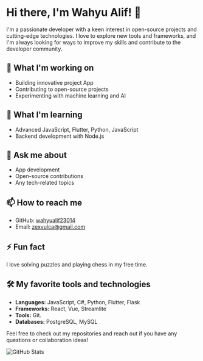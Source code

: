 # Hi there, I'm Wahyu Alif! 👋

I'm a passionate developer with a keen interest in open-source projects and cutting-edge technologies. I love to explore new tools and frameworks, and I'm always looking for ways to improve my skills and contribute to the developer community.

## 🔭 What I'm working on
- Building innovative project App
- Contributing to open-source projects
- Experimenting with machine learning and AI

## 🌱 What I'm learning
- Advanced JavaScript, Flutter, Python, JavaScript
- Backend development with Node.js 

## 💬 Ask me about
- App development
- Open-source contributions
- Any tech-related topics

## 📫 How to reach me
- GitHub: [wahyualif23014](https://github.com/wahyualif23014)
- Email: [zexvulca@gmail.com](mailto:zexvulca@gmail.com)

## ⚡ Fun fact
I love solving puzzles and playing chess in my free time.

## 🛠️ My favorite tools and technologies
- **Languages:** JavaScript, C#, Python, Flutter, Flask
- **Frameworks:** React, Vue, Streamlite
- **Tools:** Git.
- **Databases:** PostgreSQL, MySQL

Feel free to check out my repositories and reach out if you have any questions or collaboration ideas!

![GitHub Stats](https://github-readme-stats.vercel.app/api?username=wahyualif23014&show_icons=true&theme=radical)
